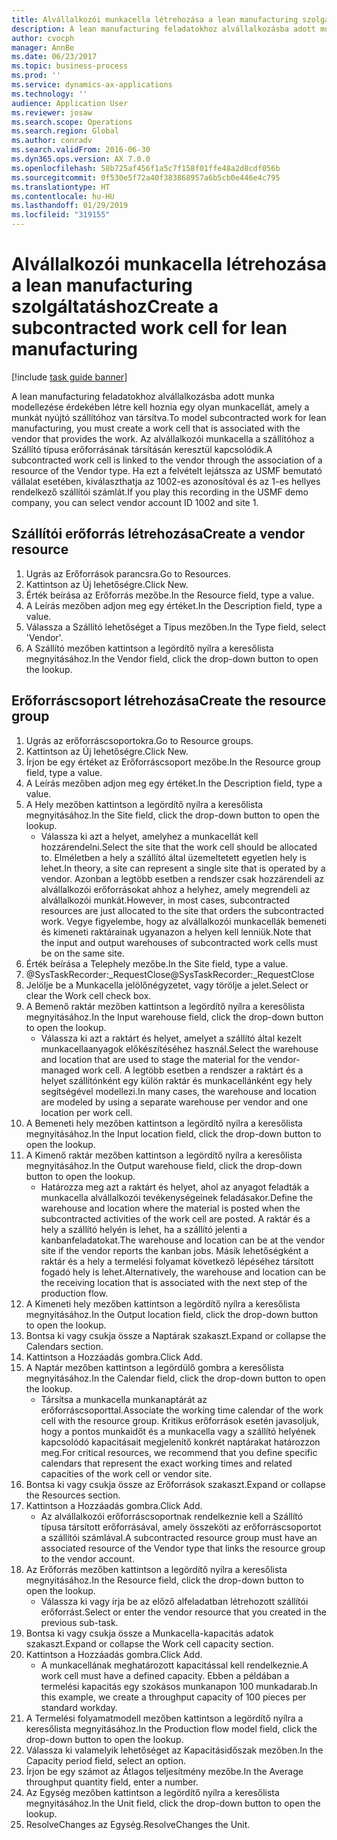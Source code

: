 ```yaml
---
title: Alvállalkozói munkacella létrehozása a lean manufacturing szolgáltatáshoz
description: A lean manufacturing feladatokhoz alvállalkozásba adott munka modellezése érdekében létre kell hoznia egy olyan munkacellát, amely a munkát nyújtó szállítóhoz van társítva.
author: cvocph
manager: AnnBe
ms.date: 06/23/2017
ms.topic: business-process
ms.prod: ''
ms.service: dynamics-ax-applications
ms.technology: ''
audience: Application User
ms.reviewer: josaw
ms.search.scope: Operations
ms.search.region: Global
ms.author: conradv
ms.search.validFrom: 2016-06-30
ms.dyn365.ops.version: AX 7.0.0
ms.openlocfilehash: 58b725af456f1a5c7f158f01ffe48a2d8cdf056b
ms.sourcegitcommit: 0f530e5f72a40f383868957a6b5cb0e446e4c795
ms.translationtype: HT
ms.contentlocale: hu-HU
ms.lasthandoff: 01/29/2019
ms.locfileid: "319155"
---
```

# <a name="create-a-subcontracted-work-cell-for-lean-manufacturing"></a><span data-ttu-id="1e476-103">Alvállalkozói munkacella létrehozása a lean manufacturing szolgáltatáshoz</span><span class="sxs-lookup"><span data-stu-id="1e476-103">Create a subcontracted work cell for lean manufacturing</span></span>

[!include [task guide banner](../../includes/task-guide-banner.md)]

<span data-ttu-id="1e476-104">A lean manufacturing feladatokhoz alvállalkozásba adott munka modellezése érdekében létre kell hoznia egy olyan munkacellát, amely a munkát nyújtó szállítóhoz van társítva.</span><span class="sxs-lookup"><span data-stu-id="1e476-104">To model subcontracted work for lean manufacturing, you must create a work cell that is associated with the vendor that provides the work.</span></span> <span data-ttu-id="1e476-105">Az alvállalkozói munkacella a szállítóhoz a Szállító típusa erőforrásának társításán keresztül kapcsolódik.</span><span class="sxs-lookup"><span data-stu-id="1e476-105">A subcontracted work cell is linked to the vendor through the association of a resource of the Vendor type.</span></span> <span data-ttu-id="1e476-106">Ha ezt a felvételt lejátssza az USMF bemutató vállalat esetében, kiválaszthatja az 1002-es azonosítóval és az 1-es hellyes rendelkező szállítói számlát.</span><span class="sxs-lookup"><span data-stu-id="1e476-106">If you play this recording in the USMF demo company, you can select vendor account ID 1002 and site 1.</span></span>


## <a name="create-a-vendor-resource"></a><span data-ttu-id="1e476-107">Szállítói erőforrás létrehozása</span><span class="sxs-lookup"><span data-stu-id="1e476-107">Create a vendor resource</span></span>
1. <span data-ttu-id="1e476-108">Ugrás az Erőforrások parancsra.</span><span class="sxs-lookup"><span data-stu-id="1e476-108">Go to Resources.</span></span>
2. <span data-ttu-id="1e476-109">Kattintson az Új lehetőségre.</span><span class="sxs-lookup"><span data-stu-id="1e476-109">Click New.</span></span>
3. <span data-ttu-id="1e476-110">Érték beírása az Erőforrás mezőbe.</span><span class="sxs-lookup"><span data-stu-id="1e476-110">In the Resource field, type a value.</span></span>
4. <span data-ttu-id="1e476-111">A Leírás mezőben adjon meg egy értéket.</span><span class="sxs-lookup"><span data-stu-id="1e476-111">In the Description field, type a value.</span></span>
5. <span data-ttu-id="1e476-112">Válassza a Szállító lehetőséget a Típus mezőben.</span><span class="sxs-lookup"><span data-stu-id="1e476-112">In the Type field, select 'Vendor'.</span></span>
6. <span data-ttu-id="1e476-113">A Szállító mezőben kattintson a legördítő nyílra a keresőlista megnyitásához.</span><span class="sxs-lookup"><span data-stu-id="1e476-113">In the Vendor field, click the drop-down button to open the lookup.</span></span>

## <a name="create-the-resource-group"></a><span data-ttu-id="1e476-114">Erőforráscsoport létrehozása</span><span class="sxs-lookup"><span data-stu-id="1e476-114">Create the resource group</span></span>
1. <span data-ttu-id="1e476-115">Ugrás az erőforráscsoportokra.</span><span class="sxs-lookup"><span data-stu-id="1e476-115">Go to Resource groups.</span></span>
2. <span data-ttu-id="1e476-116">Kattintson az Új lehetőségre.</span><span class="sxs-lookup"><span data-stu-id="1e476-116">Click New.</span></span>
3. <span data-ttu-id="1e476-117">Írjon be egy értéket az Erőforráscsoport mezőbe.</span><span class="sxs-lookup"><span data-stu-id="1e476-117">In the Resource group field, type a value.</span></span>
4. <span data-ttu-id="1e476-118">A Leírás mezőben adjon meg egy értéket.</span><span class="sxs-lookup"><span data-stu-id="1e476-118">In the Description field, type a value.</span></span>
5. <span data-ttu-id="1e476-119">A Hely mezőben kattintson a legördítő nyílra a keresőlista megnyitásához.</span><span class="sxs-lookup"><span data-stu-id="1e476-119">In the Site field, click the drop-down button to open the lookup.</span></span>
    * <span data-ttu-id="1e476-120">Válassza ki azt a helyet, amelyhez a munkacellát kell hozzárendelni.</span><span class="sxs-lookup"><span data-stu-id="1e476-120">Select the site that the work cell should be allocated to.</span></span> <span data-ttu-id="1e476-121">Elméletben a hely a szállító által üzemeltetett egyetlen hely is lehet.</span><span class="sxs-lookup"><span data-stu-id="1e476-121">In theory, a site can represent a single site that is operated by a vendor.</span></span> <span data-ttu-id="1e476-122">Azonban a legtöbb esetben a rendszer csak hozzárendeli az alvállalkozói erőforrásokat ahhoz a helyhez, amely megrendeli az alvállalkozói munkát.</span><span class="sxs-lookup"><span data-stu-id="1e476-122">However, in most cases, subcontracted resources are just allocated to the site that orders the subcontracted work.</span></span> <span data-ttu-id="1e476-123">Vegye figyelembe, hogy az alvállalkozói munkacellák bemeneti és kimeneti raktárainak ugyanazon a helyen kell lenniük.</span><span class="sxs-lookup"><span data-stu-id="1e476-123">Note that the input and output warehouses of subcontracted work cells must be on the same site.</span></span>  
6. <span data-ttu-id="1e476-124">Érték beírása a Telephely mezőbe.</span><span class="sxs-lookup"><span data-stu-id="1e476-124">In the Site field, type a value.</span></span>
7. <span data-ttu-id="1e476-125">@SysTaskRecorder:_RequestClose</span><span class="sxs-lookup"><span data-stu-id="1e476-125">@SysTaskRecorder:_RequestClose</span></span>
8. <span data-ttu-id="1e476-126">Jelölje be a Munkacella jelölőnégyzetet, vagy törölje a jelet.</span><span class="sxs-lookup"><span data-stu-id="1e476-126">Select or clear the Work cell check box.</span></span>
9. <span data-ttu-id="1e476-127">A Bemenő raktár mezőben kattintson a legördítő nyílra a keresőlista megnyitásához.</span><span class="sxs-lookup"><span data-stu-id="1e476-127">In the Input warehouse field, click the drop-down button to open the lookup.</span></span>
    * <span data-ttu-id="1e476-128">Válassza ki azt a raktárt és helyet, amelyet a szállító által kezelt munkacellaanyagok előkészítéséhez használ.</span><span class="sxs-lookup"><span data-stu-id="1e476-128">Select the warehouse and location that are used to stage the material for the vendor-managed work cell.</span></span> <span data-ttu-id="1e476-129">A legtöbb esetben a rendszer a raktárt és a helyet szállítónként egy külön raktár és munkacellánként egy hely segítségével modellezi.</span><span class="sxs-lookup"><span data-stu-id="1e476-129">In many cases, the warehouse and location are modeled by using a separate warehouse per vendor and one location per work cell.</span></span>  
10. <span data-ttu-id="1e476-130">A Bemeneti hely mezőben kattintson a legördítő nyílra a keresőlista megnyitásához.</span><span class="sxs-lookup"><span data-stu-id="1e476-130">In the Input location field, click the drop-down button to open the lookup.</span></span>
11. <span data-ttu-id="1e476-131">A Kimenő raktár mezőben kattintson a legördítő nyílra a keresőlista megnyitásához.</span><span class="sxs-lookup"><span data-stu-id="1e476-131">In the Output warehouse field, click the drop-down button to open the lookup.</span></span>
    * <span data-ttu-id="1e476-132">Határozza meg azt a raktárt és helyet, ahol az anyagot feladták a munkacella alvállalkozói tevékenységeinek feladásakor.</span><span class="sxs-lookup"><span data-stu-id="1e476-132">Define the warehouse and location where the material is posted when the subcontracted activities of the work cell are posted.</span></span> <span data-ttu-id="1e476-133">A raktár és a hely a szállító helyén is lehet, ha a szállító jelenti a kanbanfeladatokat.</span><span class="sxs-lookup"><span data-stu-id="1e476-133">The warehouse and location can be at the vendor site if the vendor reports the kanban jobs.</span></span> <span data-ttu-id="1e476-134">Másik lehetőségként a raktár és a hely a termelési folyamat következő lépéséhez társított fogadó hely is lehet.</span><span class="sxs-lookup"><span data-stu-id="1e476-134">Alternatively, the warehouse and location can be the receiving location that is associated with the next step of the production flow.</span></span>  
12. <span data-ttu-id="1e476-135">A Kimeneti hely mezőben kattintson a legördítő nyílra a keresőlista megnyitásához.</span><span class="sxs-lookup"><span data-stu-id="1e476-135">In the Output location field, click the drop-down button to open the lookup.</span></span>
13. <span data-ttu-id="1e476-136">Bontsa ki vagy csukja össze a Naptárak szakaszt.</span><span class="sxs-lookup"><span data-stu-id="1e476-136">Expand or collapse the Calendars section.</span></span>
14. <span data-ttu-id="1e476-137">Kattintson a Hozzáadás gombra.</span><span class="sxs-lookup"><span data-stu-id="1e476-137">Click Add.</span></span>
15. <span data-ttu-id="1e476-138">A Naptár mezőben kattintson a legördülő gombra a keresőlista megnyitásához.</span><span class="sxs-lookup"><span data-stu-id="1e476-138">In the Calendar field, click the drop-down button to open the lookup.</span></span>
    * <span data-ttu-id="1e476-139">Társítsa a munkacella munkanaptárát az erőforráscsoporttal.</span><span class="sxs-lookup"><span data-stu-id="1e476-139">Associate the working time calendar of the work cell with the resource group.</span></span> <span data-ttu-id="1e476-140">Kritikus erőforrások esetén javasoljuk, hogy a pontos munkaidőt és a munkacella vagy a szállító helyének kapcsolódó kapacitásait megjelenítő konkrét naptárakat határozzon meg.</span><span class="sxs-lookup"><span data-stu-id="1e476-140">For critical resources, we recommend that you define specific calendars that represent the exact working times and related capacities of the work cell or vendor site.</span></span>  
16. <span data-ttu-id="1e476-141">Bontsa ki vagy csukja össze az Erőforrások szakaszt.</span><span class="sxs-lookup"><span data-stu-id="1e476-141">Expand or collapse the Resources section.</span></span>
17. <span data-ttu-id="1e476-142">Kattintson a Hozzáadás gombra.</span><span class="sxs-lookup"><span data-stu-id="1e476-142">Click Add.</span></span>
    * <span data-ttu-id="1e476-143">Az alvállalkozói erőforráscsoportnak rendelkeznie kell a Szállító típusa társított erőforrásával, amely összeköti az erőforráscsoportot a szállítói számlával.</span><span class="sxs-lookup"><span data-stu-id="1e476-143">A subcontracted resource group must have an associated resource of the Vendor type that links the resource group to the vendor account.</span></span>  
18. <span data-ttu-id="1e476-144">Az Erőforrás mezőben kattintson a legördítő nyílra a keresőlista megnyitásához.</span><span class="sxs-lookup"><span data-stu-id="1e476-144">In the Resource field, click the drop-down button to open the lookup.</span></span>
    * <span data-ttu-id="1e476-145">Válassza ki vagy írja be az előző alfeladatban létrehozott szállítói erőforrást.</span><span class="sxs-lookup"><span data-stu-id="1e476-145">Select or enter the vendor resource that you created in the previous sub-task.</span></span>  
19. <span data-ttu-id="1e476-146">Bontsa ki vagy csukja össze a Munkacella-kapacitás adatok szakaszt.</span><span class="sxs-lookup"><span data-stu-id="1e476-146">Expand or collapse the Work cell capacity section.</span></span>
20. <span data-ttu-id="1e476-147">Kattintson a Hozzáadás gombra.</span><span class="sxs-lookup"><span data-stu-id="1e476-147">Click Add.</span></span>
    * <span data-ttu-id="1e476-148">A munkacellának meghatározott kapacitással kell rendelkeznie.</span><span class="sxs-lookup"><span data-stu-id="1e476-148">A work cell must have a defined capacity.</span></span> <span data-ttu-id="1e476-149">Ebben a példában a termelési kapacitás egy szokásos munkanapon 100 munkadarab.</span><span class="sxs-lookup"><span data-stu-id="1e476-149">In this example, we create a throughput capacity of 100 pieces per standard workday.</span></span>  
21. <span data-ttu-id="1e476-150">A Termelési folyamatmodell mezőben kattintson a legördítő nyílra a keresőlista megnyitásához.</span><span class="sxs-lookup"><span data-stu-id="1e476-150">In the Production flow model field, click the drop-down button to open the lookup.</span></span>
22. <span data-ttu-id="1e476-151">Válassza ki valamelyik lehetőséget az Kapacitásidőszak mezőben.</span><span class="sxs-lookup"><span data-stu-id="1e476-151">In the Capacity period field, select an option.</span></span>
23. <span data-ttu-id="1e476-152">Írjon be egy számot az Átlagos teljesítmény mezőbe.</span><span class="sxs-lookup"><span data-stu-id="1e476-152">In the Average throughput quantity field, enter a number.</span></span>
24. <span data-ttu-id="1e476-153">Az Egység mezőben kattintson a legördítő nyílra a keresőlista megnyitásához.</span><span class="sxs-lookup"><span data-stu-id="1e476-153">In the Unit field, click the drop-down button to open the lookup.</span></span>
25. <span data-ttu-id="1e476-154">ResolveChanges az Egység.</span><span class="sxs-lookup"><span data-stu-id="1e476-154">ResolveChanges the Unit.</span></span>

